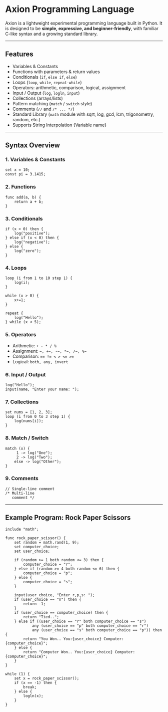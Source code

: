 # Axion Programming Language

Axion is a lightweight experimental programming language built in Python.
It is designed to be **simple, expressive, and beginner-friendly**, with familiar C-like syntax and a growing standard library.

---

## Features

* Variables & Constants
* Functions with parameters & return values
* Conditionals (`if`, `else if`, `else`)
* Loops (`loop`, `while`, `repeat-while`)
* Operators: arithmetic, comparison, logical, assignment
* Input / Output (`log`, `logln`, `input`)
* Collections (arrays/lists)
* Pattern matching (`match` / `switch` style)
* Comments (`//` and `/* ... */`)
* Standard Library (`math` module with sqrt, log, gcd, lcm, trigonometry, random, etc.)
* Supports String Interpolation {Variable name}

---

## Syntax Overview

### 1. Variables & Constants

```axion
set x = 10;
const pi = 3.1415;
```

### 2. Functions

```axion
func add(a, b) {
    return a + b;
}
```

### 3. Conditionals

```axion
if (x > 0) then {
    log("positive");
} else if (x < 0) then {
    log("negative");
} else {
    log("zero");
}
```

### 4. Loops

```axion
loop (i from 1 to 10 step 1) {
    log(i);
}

while (x > 0) {
    x+=1;
}

repeat {
    log("Hello");
} while (x < 5);
```

### 5. Operators

* Arithmetic: `+ - * / %`
* Assignment: `=, +=, -=, *=, /=, %=`
* Comparison: `== != < > <= >=`
* Logical: `both, any, invert`

### 6. Input / Output

```axion
log("Hello");
input(name, "Enter your name: ");
```

### 7. Collections

```axion
set nums = [1, 2, 3];
loop (i from 0 to 3 step 1) {
    log(nums[i]);
}
```

### 8. Match / Switch

```axion
match (x) {
     1 -> log("One");
     2 -> log("Two");
    else -> log("Other");
}
```

### 9. Comments

```axion
// Single-line comment
/* Multi-line
   comment */
```

---

## Example Program: Rock Paper Scissors

```axion
include "math";

func rock_paper_scissor() {
    set random = math.rand(1, 9);
    set computer_choice;
    set user_choice;

    if (random >= 1 both random <= 3) then {
        computer_choice = "r";
    } else if (random >= 4 both random <= 6) then {
        computer_choice = "p";
    } else {
        computer_choice = "s";
    }

    input(user_choice, "Enter r,p,s: ");
    if (user_choice == "n") then {
        return -1;
    }
    if (user_choice == computer_choice) then {
        return "Tied..";
    } else if ((user_choice == "r" both computer_choice == "s") 
            any (user_choice == "p" both computer_choice == "r") 
            any (user_choice == "s" both computer_choice == "p")) then {
        return "You Won.. You:{user_choice} Computer:{computer_choice}";
    } else {
        return "Computer Won.. You:{user_choice} Computer:{computer_choice}";
    }
}

while (1) {
    set x = rock_paper_scissor();
    if (x == -1) then {
        break;
    } else {
        logln(x);
    }
}
```


